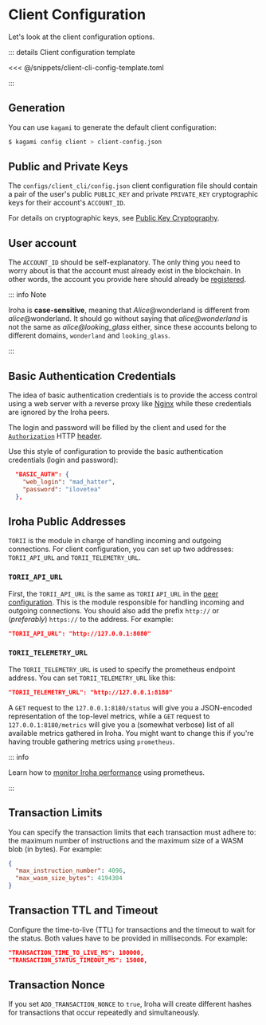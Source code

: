 # Client Configuration

Let's look at the client configuration options.

::: details Client configuration template

<<< @/snippets/client-cli-config-template.toml

:::

## Generation

You can use `kagami` to generate the default client configuration:

```bash
$ kagami config client > client-config.json
```

## Public and Private Keys

The `configs/client_cli/config.json` client configuration file should contain a pair of the user's public `PUBLIC_KEY` and private `PRIVATE_KEY` cryptographic keys for their account's `ACCOUNT_ID`.

For details on cryptographic keys, see [Public Key Cryptography](../security/public-key-cryptography.md).

## User account

The `ACCOUNT_ID` should be self-explanatory. The only thing you need to
worry about is that the account must already exist in the blockchain. In
other words, the account you provide here should already be
[registered](/guide/blockchain/instructions.md#un-register).

::: info Note

Iroha is **case-sensitive**, meaning that _Alice_@wonderland is different
from _alice_@wonderland. It should go without saying that
_alice@wonderland_ is not the same as _alice@looking_glass_ either, since
these accounts belong to different domains, `wonderland` and
`looking_glass`.

:::

## Basic Authentication Credentials

The idea of basic authentication credentials is to provide the access control using a web server with a reverse proxy like [Nginx](https://www.nginx.com/) while these credentials are ignored by the Iroha peers.

The login and password will be filled by the client and used for the [`Authorization`](https://developer.mozilla.org/en-US/docs/Web/HTTP/Headers/Authorization) HTTP [header](https://developer.mozilla.org/en-US/docs/Web/HTTP/Headers).

Use this style of configuration to provide the basic authentication credentials (login and password):

```json
  "BASIC_AUTH": {
    "web_login": "mad_hatter",
    "password": "ilovetea"
  },
```

## Iroha Public Addresses

`TORII` is the module in charge of handling incoming and outgoing
connections. For client configuration, you can set up two addresses:
`TORII_API_URL` and `TORII_TELEMETRY_URL`.

### `TORII_API_URL`

First, the `TORII_API_URL` is the same as `TORII` `API_URL` in the
[peer configuration](peer-configuration.md#api-url). This is the module
responsible for handling incoming and outgoing connections. You should also
add the prefix `http://` or (_preferably_) `https://` to the address. For
example:

```json
"TORII_API_URL": "http://127.0.0.1:8080"
```

### `TORII_TELEMETRY_URL`

The `TORII_TELEMETRY_URL` is used to specify the prometheus endpoint
address. You can set `TORII_TELEMETRY_URL` like this:

```json
"TORII_TELEMETRY_URL": "http://127.0.0.1:8180"
```

A `GET` request to the `127.0.0.1:8180/status` will give you a JSON-encoded
representation of the top-level metrics, while a `GET` request to
`127.0.0.1:8180/metrics` will give you a (somewhat verbose) list of all
available metrics gathered in Iroha. You might want to change this if
you're having trouble gathering metrics using `prometheus`.

::: info

Learn how to [monitor Iroha performance](/guide/advanced/metrics.md) using
prometheus.

:::

## Transaction Limits

You can specify the transaction limits that each transaction must adhere
to: the maximum number of instructions and the maximum size of a WASM blob
(in bytes). For example:

```json
{
  "max_instruction_number": 4096,
  "max_wasm_size_bytes": 4194304
}
```

## Transaction TTL and Timeout

Configure the time-to-live (TTL) for transactions and the timeout to wait
for the status. Both values have to be provided in milliseconds. For
example:

```json
"TRANSACTION_TIME_TO_LIVE_MS": 100000,
"TRANSACTION_STATUS_TIMEOUT_MS": 15000,
```

## Transaction Nonce

If you set `ADD_TRANSACTION_NONCE` to `true`, Iroha will create different
hashes for transactions that occur repeatedly and simultaneously.
